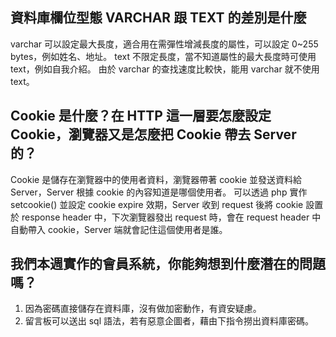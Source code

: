 ## 資料庫欄位型態 VARCHAR 跟 TEXT 的差別是什麼
varchar 可以設定最大長度，適合用在需彈性增減長度的屬性，可以設定 0~255 bytes，例如姓名、地址。
text 不限定長度，當不知道屬性的最大長度時可使用text，例如自我介紹。
由於 varchar 的查找速度比較快，能用 varchar 就不使用 text。


## Cookie 是什麼？在 HTTP 這一層要怎麼設定 Cookie，瀏覽器又是怎麼把 Cookie 帶去 Server 的？
Cookie 是儲存在瀏覽器中的使用者資料，瀏覽器帶著 cookie 並發送資料給 Server，Server 根據 cookie 的內容知道是哪個使用者。
可以透過 php 實作 setcookie() 並設定 cookie expire 效期，Server 收到 request 後將 cookie 設置於 response header 中，下次瀏覽器發出 request 時，會在 request header 中自動帶入 cookie，Server 端就會記住這個使用者是誰。




## 我們本週實作的會員系統，你能夠想到什麼潛在的問題嗎？
1. 因為密碼直接儲存在資料庫，沒有做加密動作，有資安疑慮。
2. 留言板可以送出 sql 語法，若有惡意企圖者，藉由下指令撈出資料庫密碼。

